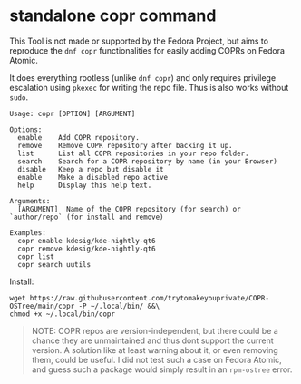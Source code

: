 # standalone copr command
This Tool is not made or supported by the Fedora Project,
but aims to reproduce the `dnf copr` functionalities for easily adding COPRs on Fedora Atomic.

It does everything rootless (unlike `dnf copr`) and only requires privilege escalation using `pkexec` for writing the repo file. Thus is also works without `sudo`.

```
Usage: copr [OPTION] [ARGUMENT]

Options:
  enable    Add COPR repository.
  remove    Remove COPR repository after backing it up.
  list      List all COPR repositories in your repo folder.
  search    Search for a COPR repository by name (in your Browser)
  disable   Keep a repo but disable it
  enable    Make a disabled repo active
  help      Display this help text.

Arguments:
  [ARGUMENT]  Name of the COPR repository (for search) or `author/repo` (for install and remove)

Examples:
  copr enable kdesig/kde-nightly-qt6
  copr remove kdesig/kde-nightly-qt6
  copr list
  copr search uutils
```

Install:

```
wget https://raw.githubusercontent.com/trytomakeyouprivate/COPR-OSTree/main/copr -P ~/.local/bin/ &&\
chmod +x ~/.local/bin/copr
```

> NOTE: COPR repos are version-independent, but there could be a chance they are unmaintained and thus dont support the current version. A solution like at least warning about it, or even removing them, could be useful. I did not test such a case on Fedora Atomic, and guess such a package would simply result in an `rpm-ostree` error.
